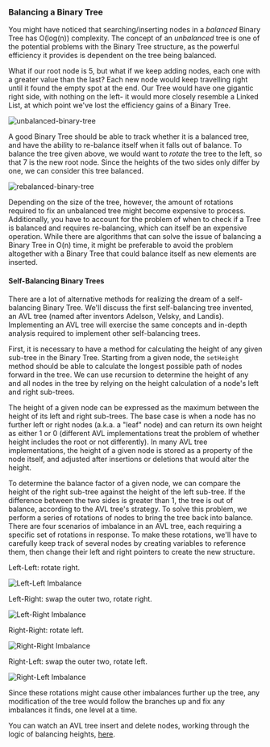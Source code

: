 ### Balancing a Binary Tree

You might have noticed that searching/inserting nodes in a <i>balanced</i> Binary Tree has O(log(n)) complexity. The concept of an <i>unbalanced</i> tree is one of the potential problems with the Binary Tree structure, as the powerful efficiency it provides is dependent on the tree being balanced.

What if our root node is 5, but what if we keep adding nodes, each one with a greater value than the last? Each new node would keep travelling right until it found the empty spot at the end. Our Tree would have one gigantic right side, with nothing on the left- it would more closely resemble a Linked List, at which point we've lost the efficiency gains of a Binary Tree.

![unbalanced-binary-tree](images/Unbalanced-Binary-Tree.png)

A good Binary Tree should be able to track whether it is a balanced tree, and have the ability to re-balance itself when it falls out of balance. To balance the tree given above, we would want to *rotate* the tree to the left, so that 7 is the new root node. Since the heights of the two sides only differ by one, we can consider this tree balanced.

![rebalanced-binary-tree](images/Rebalanced-Binary-Tree.JPG)

Depending on the size of the tree, however, the amount of rotations required to fix an unbalanced tree might become expensive to process. Additionally, you have to account for the problem of when to check if a Tree is balanced and requires re-balancing, which can itself be an expensive operation. While there are algorithms that can solve the issue of balancing a Binary Tree in O(n) time, it might be preferable to avoid the problem altogether with a Binary Tree that could balance itself as new elements are inserted.

#### Self-Balancing Binary Trees

There are a lot of alternative methods for realizing the dream of a self-balancing Binary Tree. We'll discuss the first self-balancing tree invented, an AVL tree (named after inventors Adelson, Velsky, and Landis). Implementing an AVL tree will exercise the same concepts and in-depth analysis required to implement other self-balancing trees.

First, it is necessary to have a method for calculating the height of any given sub-tree in the Binary Tree. Starting from a given node, the `setHeight` method should be able to calculate the longest possible path of nodes forward in the tree. We can use recursion to determine the height of any and all nodes in the tree by relying on the height calculation of a node's left and right sub-trees.

The height of a given node can be expressed as the maximum between the height of its left and right sub-trees. The base case is when a node has no further left or right nodes (a.k.a. a "leaf" node) and can return its own height as either 1 or 0 (different AVL implementations treat the problem of whether height includes the root or not differently). In many AVL tree implementations, the height of a given node is stored as a property of the node itself, and adjusted after insertions or deletions that would alter the height.

To determine the balance factor of a given node, we can compare the height of the right sub-tree against the height of the left sub-tree. If the difference between the two sides is greater than 1, the tree is out of balance, according to the AVL tree's strategy. To solve this problem, we perform a series of rotations of nodes to bring the tree back into balance. There are four scenarios of imbalance in an AVL tree, each requiring a specific set of rotations in response. To make these rotations, we'll have to carefully keep track of several nodes by creating variables to reference them, then change their left and right pointers to create the new structure.

Left-Left: rotate right.

![Left-Left Imbalance](images/Left-Left-Imbalance.JPG)

Left-Right: swap the outer two, rotate right.

![Left-Right Imbalance](images/Left-Right-Imbalance.JPG)

Right-Right: rotate left.

![Right-Right Imbalance](images/Right-Right-Imbalance.JPG)

Right-Left: swap the outer two, rotate left.

![Right-Left Imbalance](images/Right-Left-Imbalance.JPG)

Since these rotations might cause other imbalances further up the tree, any modification of the tree would follow the branches up and fix any imbalances it finds, one level at a time.

You can watch an AVL tree insert and delete nodes, working through the logic of balancing heights, [here](https://www.cs.usfca.edu/~galles/visualization/AVLtree.html).